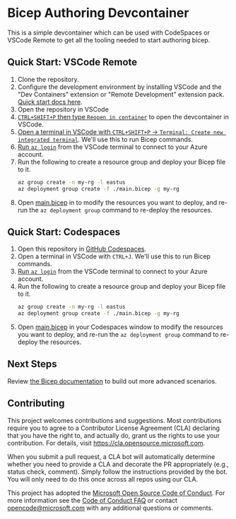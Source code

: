 # Bicep Authoring Devcontainer

This is a simple devcontainer which can be used with CodeSpaces or VSCode Remote to get all the tooling needed to start authoring bicep. 

## Quick Start: VSCode Remote
1. Clone the repository.
1. Configure the development environment by installing VSCode and the "Dev Containers" extension or "Remote Development" extension pack. [Quick start docs here](https://code.visualstudio.com/docs/remote/containers-tutorial).
1. Open the repository in VSCode
1. [`CTRL+SHIFT+P` then type `Reopen in container`](https://code.visualstudio.com/docs/remote/containers#_getting-started) to open the devcontainer in VSCode.
1. [Open a terminal in VSCode with `CTRL+SHIFT+P` -> `Terminal: Create new integrated terminal`](https://code.visualstudio.com/docs/remote/containers#_opening-a-terminal). We'll use this to run Bicep commands.
1. [Run `az login`](https://docs.microsoft.com/en-us/cli/azure/authenticate-azure-cli) from the VSCode terminal to connect to your Azure account.
1. Run the following to create a resource group and deploy your Bicep file to it.
    ```sh
    az group create -n my-rg -l eastus
    az deployment group create -f ./main.bicep -g my-rg
    ```
1. Open [main.bicep](./main.bicep) in to modify the resources you want to deploy, and re-run the `az deployment group` command to re-deploy the resources.

## Quick Start: Codespaces
1. Open this repository in [GitHub Codespaces](https://github.com/features/codespaces).
1. Open a terminal in VSCode with `CTRL+J`. We'll use this to run Bicep commands.
1. [Run `az login`](https://docs.microsoft.com/en-us/cli/azure/authenticate-azure-cli) from the VSCode terminal to connect to your Azure account.
1. Run the following to create a resource group and deploy your Bicep file to it.
    ```sh
    az group create -n my-rg -l eastus
    az deployment group create -f ./main.bicep -g my-rg
    ```
1. Open [main.bicep](./main.bicep) in your Codespaces window to modify the resources you want to deploy, and re-run the `az deployment group` command to re-deploy the resources.

## Next Steps

Review [the Bicep documentation](https://docs.microsoft.com/en-us/azure/azure-resource-manager/bicep/overview) to build out more advanced scenarios.

## Contributing

This project welcomes contributions and suggestions.  Most contributions require you to agree to a
Contributor License Agreement (CLA) declaring that you have the right to, and actually do, grant us
the rights to use your contribution. For details, visit https://cla.opensource.microsoft.com.

When you submit a pull request, a CLA bot will automatically determine whether you need to provide
a CLA and decorate the PR appropriately (e.g., status check, comment). Simply follow the instructions
provided by the bot. You will only need to do this once across all repos using our CLA.

This project has adopted the [Microsoft Open Source Code of Conduct](https://opensource.microsoft.com/codeofconduct/).
For more information see the [Code of Conduct FAQ](https://opensource.microsoft.com/codeofconduct/faq/) or
contact [opencode@microsoft.com](mailto:opencode@microsoft.com) with any additional questions or comments.
